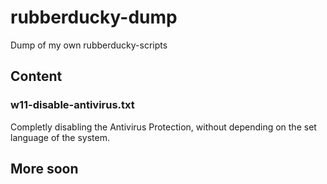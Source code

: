 # rubberducky-dump
Dump of my own rubberducky-scripts



## Content
### w11-disable-antivirus.txt
Completly disabling the Antivirus Protection, without depending on the set language of the system.
## More soon